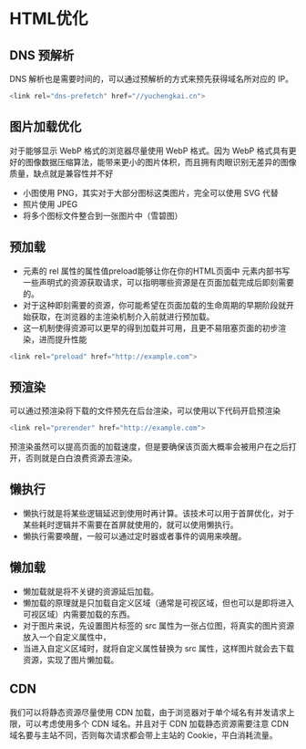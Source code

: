 # HTML优化

## DNS 预解析

DNS 解析也是需要时间的，可以通过预解析的方式来预先获得域名所对应的 IP。

```javascript
<link rel="dns-prefetch" href="//yuchengkai.cn">
```

## 图片加载优化

对于能够显示 WebP 格式的浏览器尽量使用 WebP 格式。因为 WebP 格式具有更好的图像数据压缩算法，能带来更小的图片体积，而且拥有肉眼识别无差异的图像质量，缺点就是兼容性并不好

* 小图使用 PNG，其实对于大部分图标这类图片，完全可以使用 SVG 代替
* 照片使用 JPEG
* 将多个图标文件整合到一张图片中（雪碧图）

## 预加载

* 元素的 rel 属性的属性值preload能够让你在你的HTML页面中 元素内部书写一些声明式的资源获取请求，可以指明哪些资源是在页面加载完成后即刻需要的。
* 对于这种即刻需要的资源，你可能希望在页面加载的生命周期的早期阶段就开始获取，在浏览器的主渲染机制介入前就进行预加载。
* 这一机制使得资源可以更早的得到加载并可用，且更不易阻塞页面的初步渲染，进而提升性能

```javascript
<link rel="preload" href="http://example.com">
```

## 预渲染

可以通过预渲染将下载的文件预先在后台渲染，可以使用以下代码开启预渲染

```javascript
<link rel="prerender" href="http://example.com">
```

预渲染虽然可以提高页面的加载速度，但是要确保该页面大概率会被用户在之后打开，否则就是白白浪费资源去渲染。

## 懒执行

* 懒执行就是将某些逻辑延迟到使用时再计算。该技术可以用于首屏优化，对于某些耗时逻辑并不需要在首屏就使用的，就可以使用懒执行。
* 懒执行需要唤醒，一般可以通过定时器或者事件的调用来唤醒。

## 懒加载

* 懒加载就是将不关键的资源延后加载。
* 懒加载的原理就是只加载自定义区域（通常是可视区域，但也可以是即将进入可视区域）内需要加载的东西。
* 对于图片来说，先设置图片标签的 src 属性为一张占位图，将真实的图片资源放入一个自定义属性中，
* 当进入自定义区域时，就将自定义属性替换为 src 属性，这样图片就会去下载资源，实现了图片懒加载。

## CDN

我们可以将静态资源尽量使用 CDN 加载，由于浏览器对于单个域名有并发请求上限，可以考虑使用多个 CDN 域名。并且对于 CDN 加载静态资源需要注意 CDN 域名要与主站不同，否则每次请求都会带上主站的 Cookie，平白消耗流量。
